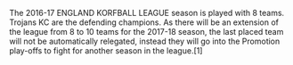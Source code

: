 The 2016-17 ENGLAND KORFBALL LEAGUE season is played with 8 teams. Trojans KC are the defending champions. As there will be an extension of the league from 8 to 10 teams for the 2017-18 season, the last placed team will not be automatically relegated, instead they will go into the Promotion play-offs to fight for another season in the league.[1]
